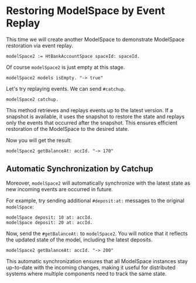 # Restoring ModelSpace by Event Replay

This time we will create another ModelSpace to demonstrate ModelSpace restoration via event replay.

```Smalltalk
modelSpace2 := HtBankAccountSpace spaceId: spaceId.
```

Of course `modelSpace2` is just empty at this stage.

```Smalltalk
modelSpace2 models isEmpty. "-> true"
```

Let's try replaying events. We can send `#catchup`.

```Smalltalk
modelSpace2 catchup.
```

This method retrieves and replays events up to the latest version. If a snapshot is available, it uses the snapshot to restore the state and replays only the events that occurred after the snapshot. This ensures efficient restoration of the ModelSpace to the desired state.

Now you will get the result:

```Smalltalk
modelSpace2 getBalanceAt: accId. "-> 170"
```

## Automatic Synchronization by Catchup

Moreover, `modelSpace2` will automatically synchronize with the latest state as new incoming events are occurred in future.

For example, try sending additional `#deposit:at:` messages to the original `modelSpace`:

```Smalltalk
modelSpace deposit: 10 at: accId.
modelSpace deposit: 20 at: accId.
```

Now, send the `#getBalanceAt:` to `modelSpace2`. You will notice that it reflects the updated state of the model, including the latest deposits.

```Smalltalk
modelSpace2 getBalanceAt: accId. "-> 200"
```

This automatic synchronization ensures that all ModelSpace instances stay up-to-date with the incoming changes, making it useful for distributed systems where multiple components need to track the same state.
